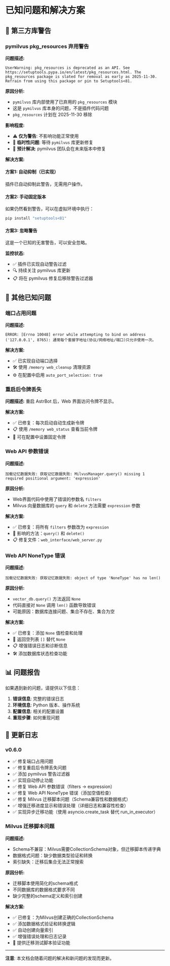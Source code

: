 # 已知问题和解决方案

## 🚨 第三方库警告

### pymilvus pkg_resources 弃用警告

**问题描述:**
```
UserWarning: pkg_resources is deprecated as an API. See https://setuptools.pypa.io/en/latest/pkg_resources.html. The pkg_resources package is slated for removal as early as 2025-11-30. Refrain from using this package or pin to Setuptools<81.
```

**原因分析:**
- `pymilvus` 库内部使用了已弃用的 `pkg_resources` 模块
- 这是 `pymilvus` 库本身的问题，不是插件代码问题
- `pkg_resources` 计划在 2025-11-30 移除

**影响程度:**
- ⚠️ **仅为警告**: 不影响功能正常使用
- 🔄 **临时性问题**: 等待 `pymilvus` 库更新修复
- 📅 **预计解决**: pymilvus 团队会在未来版本中修复

**解决方案:**

#### 方案1: 自动抑制（已实现）
插件已自动抑制此警告，无需用户操作。

#### 方案2: 手动固定版本
如果仍然看到警告，可以在虚拟环境中执行：
```bash
pip install "setuptools<81"
```

#### 方案3: 忽略警告
这是一个已知的无害警告，可以安全忽略。

**监控状态:**
- ✅ 插件已实现自动警告过滤
- 🔍 持续关注 pymilvus 库更新
- 📋 将在 pymilvus 修复后移除警告过滤器

## 🔧 其他已知问题

### 端口占用问题

**问题描述:**
```
ERROR: [Errno 10048] error while attempting to bind on address ('127.0.0.1', 8765): 通常每个套接字地址(协议/网络地址/端口)只允许使用一次。
```

**解决方案:**
- ✅ 已实现自动端口选择
- 🛠️ 使用 `/memory web_cleanup` 清理资源
- ⚙️ 在配置中启用 `auto_port_selection: true`

### 重启后令牌丢失

**问题描述:**
重启 AstrBot 后，Web 界面访问令牌不显示。

**解决方案:**
- ✅ 已修复：每次启动自动生成新令牌
- 📋 使用 `/memory web_status` 查看当前令牌
- 🔧 可在配置中设置固定令牌

### Web API 参数错误

**问题描述:**
```
加载记忆数据失败: 获取记忆数据失败: MilvusManager.query() missing 1 required positional argument: 'expression'
```

**原因分析:**
- Web界面代码中使用了错误的参数名 `filters`
- Milvus 向量数据库的 `query` 和 `delete` 方法需要 `expression` 参数

**解决方案:**
- ✅ 已修复：将所有 `filters` 参数改为 `expression`
- 🔧 影响的方法：`query()` 和 `delete()`
- 📋 修复文件：`web_interface/web_server.py`

### Web API NoneType 错误

**问题描述:**
```
加载记忆数据失败: 获取记忆数据失败: object of type 'NoneType' has no len()
```

**原因分析:**
- `vector_db.query()` 方法返回 `None`
- 代码直接对 `None` 调用 `len()` 函数导致错误
- 可能原因：数据库连接问题、集合不存在、集合为空

**解决方案:**
- ✅ 已修复：添加 `None` 值检查和处理
- 🔧 返回空列表 `[]` 替代 `None`
- 📋 增强错误日志和诊断信息
- 🛠️ 添加数据库状态检查功能

## 📊 问题报告

如果遇到新的问题，请提供以下信息：

1. **错误信息**: 完整的错误日志
2. **环境信息**: Python 版本、操作系统
3. **配置信息**: 相关的配置设置
4. **重现步骤**: 如何重现问题

## 🔄 更新日志

### v0.6.0
- ✅ 修复端口占用问题
- ✅ 修复重启后令牌丢失问题
- ✅ 添加 pymilvus 警告过滤器
- ✅ 实现自动停止功能
- ✅ 修复 Web API 参数错误（filters → expression）
- ✅ 修复 Web API NoneType 错误（添加空值检查）
- ✅ 修复 Milvus 迁移脚本问题（Schema兼容性和数据格式）
- ✅ 增强迁移进度显示和错误处理（详细日志和兼容性检查）
- ✅ 实现异步迁移功能（使用 asyncio.create_task 替代 run_in_executor）

### Milvus 迁移脚本问题

**问题描述:**
- Schema不兼容：Milvus需要CollectionSchema对象，但迁移脚本传递字典
- 数据格式问题：缺少数据类型验证和转换
- 索引缺失：迁移后集合无法正常搜索

**原因分析:**
- 迁移脚本使用简化的schema格式
- 不同数据库的数据格式要求不同
- 缺少完整的schema定义和索引创建

**解决方案:**
- ✅ 已修复：为Milvus创建正确的CollectionSchema
- ✅ 添加数据格式验证和转换逻辑
- ✅ 自动创建向量索引
- ✅ 增强错误处理和日志记录
- 🧪 提供迁移测试脚本验证功能

---

**注意**: 本文档会随着问题的解决和新问题的发现而更新。
